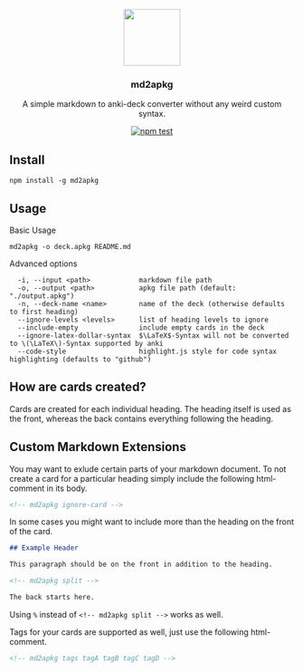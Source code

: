 
<p align="center">
  <img width="100px" src="https://user-images.githubusercontent.com/21085384/126459451-0bbdb359-9ef3-48e9-ab3b-5294bfac7fd3.png">
</p>

<h3 align="center">md2apkg</h3>

<p align="center">A simple markdown to anki-deck converter without any weird custom syntax.</p>

<p align="center">
  <a href="https://github.com/Steve2955/md2apkg/actions/workflows/npm-test.yml"><img alt="npm test" src="https://github.com/Steve2955/md2apkg/actions/workflows/npm-test.yml/badge.svg"></a>
</p>

## Install

```text
npm install -g md2apkg
```

## Usage

Basic Usage

```text
md2apkg -o deck.apkg README.md
```

Advanced options

```text
  -i, --input <path>            markdown file path
  -o, --output <path>           apkg file path (default: "./output.apkg")
  -n, --deck-name <name>        name of the deck (otherwise defaults to first heading)
  --ignore-levels <levels>      list of heading levels to ignore
  --include-empty               include empty cards in the deck
  --ignore-latex-dollar-syntax  $\LaTeX$-Syntax will not be converted to \(\LaTeX\)-Syntax supported by anki
  --code-style                  highlight.js style for code syntax highlighting (defaults to "github")
```

## How are cards created?

Cards are created for each individual heading. The heading itself is used as the front, whereas the back contains everything following the heading.

## Custom Markdown Extensions

You may want to exlude certain parts of your markdown document. To not create a card for a particular heading simply include the following html-comment in its body.

```html
<!-- md2apkg ignore-card -->
```

In some cases you might want to include more than the heading on the front of the card.

```md
## Example Header

This paragraph should be on the front in addition to the heading.

<!-- md2apkg split -->

The back starts here.
```

Using `%` instead of `<!-- md2apkg split -->` works as well.

Tags for your cards are supported as well, just use the following html-comment.

```html
<!-- md2apkg tags tagA tagB tagC tagD -->
```
